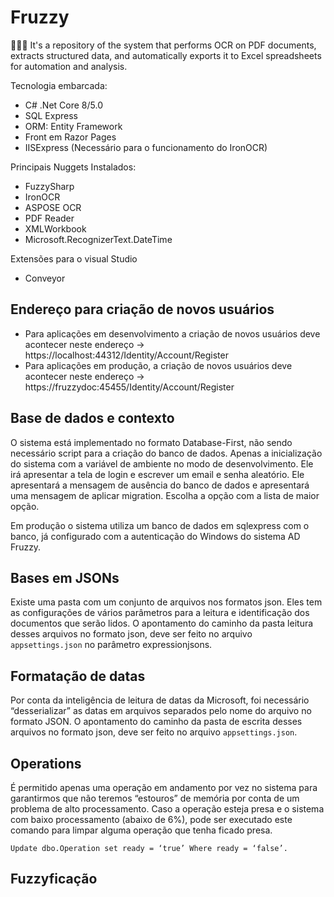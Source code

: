 # Fruzzy
🧐💡📄 It's a repository of the system that performs OCR on PDF documents, extracts structured data, and automatically exports it to Excel spreadsheets for automation and analysis.

Tecnologia embarcada:

- C# .Net Core 8/5.0
- SQL Express
- ORM: Entity Framework
- Front em Razor Pages
- IISExpress (Necessário para o funcionamento do IronOCR) 

Principais Nuggets Instalados:
- FuzzySharp
- IronOCR
- ASPOSE OCR
- PDF Reader
- XMLWorkbook
- Microsoft.RecognizerText.DateTime 

Extensões para o visual Studio 
- Conveyor 

## Endereço para criação de novos usuários 
- Para aplicações em desenvolvimento a criação de novos usuários deve acontecer neste endereço -> https://localhost:44312/Identity/Account/Register  
- Para aplicações em produção, a criação de novos usuários deve acontecer neste endereço -> https://fruzzydoc:45455/Identity/Account/Register 

## Base de dados e contexto 
O sistema está implementado no formato Database-First, não sendo necessário script para a criação do banco de dados. Apenas a inicialização do sistema com a variável de ambiente no modo de desenvolvimento. Ele irá apresentar a tela de login e escrever um email e senha 
aleatório. Ele apresentará a mensagem de ausência do banco de dados e apresentará uma mensagem de aplicar migration. Escolha a opção com a lista de maior opção. 

Em produção o sistema utiliza um banco de dados em sqlexpress com o banco, já configurado com a autenticação do Windows do sistema AD Fruzzy.  

## Bases em JSONs 
Existe uma pasta com um conjunto de arquivos nos formatos json. Eles tem as configurações de vários parâmetros para a leitura e identificação dos documentos que serão lidos. O apontamento do caminho da pasta leitura desses arquivos no formato json, deve ser feito no arquivo `appsettings.json` no parâmetro expressionjsons. 

## Formatação de datas 
Por conta da inteligência de leitura de datas da Microsoft, foi necessário “desserializar” as datas em arquivos separados pelo nome do arquivo no formato JSON. O apontamento do caminho da pasta de escrita desses arquivos no formato json, deve ser feito no arquivo `appsettings.json`. 

## Operations 
É permitido apenas uma operação em andamento por vez no sistema para garantirmos que não teremos “estouros” de memória por conta de um problema de alto processamento. Caso a operação esteja presa e o sistema com baixo processamento (abaixo de 6%), pode ser executado este comando para limpar alguma operação que tenha ficado presa. 

```
Update dbo.Operation set ready = ‘true’ Where ready = ‘false’. 
```

## Fuzzyficação

